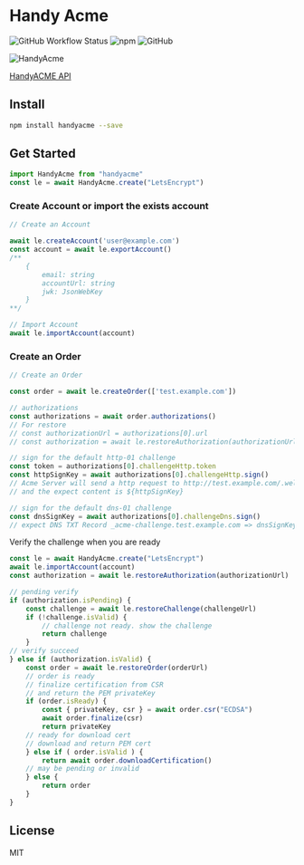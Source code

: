 # Handy Acme


![GitHub Workflow Status](https://img.shields.io/github/actions/workflow/status/shiny/handyacme/build.yml?style=plastic&branch=main)
![npm](https://img.shields.io/npm/v/handyacme?style=plastic)
![GitHub](https://img.shields.io/github/license/shiny/handyacme?style=plastic)


![HandyAcme](https://user-images.githubusercontent.com/117487/183263478-c64b4a31-b5e1-43c1-9e31-6ff03e20ce46.svg)

[HandyACME API](https://shiny.github.io/HandyAcme/)

## Install
```bash
npm install handyacme --save
```

## Get Started
```typescript
import HandyAcme from "handyacme"
const le = await HandyAcme.create("LetsEncrypt")
```

### Create Account or import the exists account

```typescript
// Create an Account

await le.createAccount('user@example.com')
const account = await le.exportAccount()
/**
    {
        email: string
        accountUrl: string
        jwk: JsonWebKey
    }
**/

// Import Account
await le.importAccount(account)
```

### Create an Order

```typescript
// Create an Order

const order = await le.createOrder(['test.example.com'])

// authorizations
const authorizations = await order.authorizations()
// For restore
// const authorizationUrl = authorizations[0].url
// const authorization = await le.restoreAuthorization(authorizationUrl)

// sign for the default http-01 challenge
const token = authorizations[0].challengeHttp.token
const httpSignKey = await authorizations[0].challengeHttp.sign()
// Acme Server will send a http request to http://test.example.com/.well-known/acme-challenge/${token}
// and the expect content is ${httpSignKey}

// sign for the default dns-01 challenge
const dnsSignKey = await authorizations[0].challengeDns.sign()
// expect DNS TXT Record _acme-challenge.test.example.com => dnsSignKey

```

Verify the challenge when you are ready

```typescript
const le = await HandyAcme.create("LetsEncrypt")
await le.importAccount(account)
const authorization = await le.restoreAuthorization(authorizationUrl)

// pending verify
if (authorization.isPending) {
    const challenge = await le.restoreChallenge(challengeUrl)
    if (!challenge.isValid) {
        // challenge not ready. show the challenge
        return challenge
    }
// verify succeed
} else if (authorization.isValid) {
    const order = await le.restoreOrder(orderUrl)
    // order is ready
    // finalize certification from CSR
    // and return the PEM privateKey
    if (order.isReady) {
        const { privateKey, csr } = await order.csr("ECDSA")
        await order.finalize(csr)
        return privateKey
    // ready for download cert
    // download and return PEM cert
    } else if ( order.isValid ) {
        return await order.downloadCertification()
    // may be pending or invalid
    } else {
        return order
    }
}
```

## License
MIT